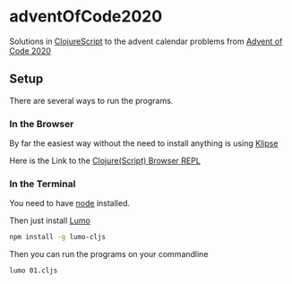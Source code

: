 # adventOfCode2020

Solutions in [ClojureScript](https://clojurescript.org/) to the advent calendar problems from [Advent of Code 2020](https://adventofcode.com/2020)

## Setup

There are several ways to run the programs.

### In the Browser

By far the easiest way without the need to install anything is using [Klipse](https://github.com/viebel/klipse)

Here is the Link to the [Clojure(Script) Browser REPL](http://app.klipse.tech/)

### In the Terminal

You need to have [node](https://nodejs.org/) installed.

Then just install [Lumo](http://lumo-cljs.org/)

```sh
npm install -g lumo-cljs
```

Then you can run the programs on your commandline

```sh
lumo 01.cljs
```
